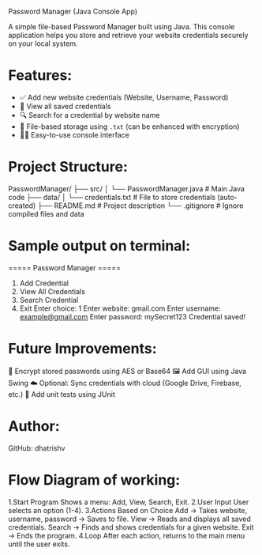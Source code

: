 Password Manager (Java Console App)

A simple file-based Password Manager built using Java. This console application helps you store and retrieve your website credentials securely on your local system.

# Features:
- ✅ Add new website credentials (Website, Username, Password)
- 📄 View all saved credentials
- 🔍 Search for a credential by website name
- 💾 File-based storage using `.txt` (can be enhanced with encryption)
- 🧑‍💻 Easy-to-use console interface


# Project Structure:
PasswordManager/
├── src/
│   └── PasswordManager.java          # Main Java code
├── data/
│   └── credentials.txt               # File to store credentials (auto-created)
├── README.md                         # Project description
└── .gitignore                        # Ignore compiled files and data


# Sample output on terminal:
===== Password Manager =====
1. Add Credential
2. View All Credentials
3. Search Credential
4. Exit
Enter choice: 1
Enter website: gmail.com
Enter username: example@gmail.com
Enter password: mySecret123
Credential saved!


#  Future Improvements:
🔐 Encrypt stored passwords using AES or Base64
🖼️ Add GUI using Java Swing
☁️ Optional: Sync credentials with cloud (Google Drive, Firebase, etc.)
🧪 Add unit tests using JUnit


# Author:
GitHub: dhatrishv

# Flow Diagram of working:
1.Start Program
  Shows a menu: Add, View, Search, Exit.
2.User Input
  User selects an option (1-4).
3.Actions Based on Choice
  Add → Takes website, username, password → Saves to file.
  View → Reads and displays all saved credentials.
  Search → Finds and shows credentials for a given website.
  Exit → Ends the program.
4.Loop
  After each action, returns to the main menu until the user exits.



